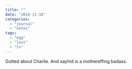 ```yaml
---
title: ""
date: "2014-11-18"
categories: 
  - "journal"
  - "notes"
tags: 
  - "egg"
  - "lost"
  - "tv"
---
```


Gutted about Charlie. And sayhid is a mothereffing badass.
